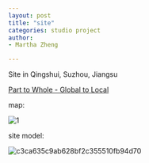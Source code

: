 ```yaml
---
layout: post
title: "site"
categories: studio project
author:
- Martha Zheng

---
```


Site in Qingshui, Suzhou, Jiangsu

[Part to Whole - Global to Local](http://keanmgc.github.io/2021fall3yr-studio/)

map:

![1](https://user-images.githubusercontent.com/90553458/144135565-131a2bf9-7086-46da-8a95-c27872e9f031.jpg)

site model:

![c3ca635c9ab628bf2c355510fb94d70](https://user-images.githubusercontent.com/90553458/144136035-0083e861-e919-4c3d-9259-4e978591b2c5.png)
